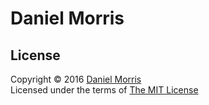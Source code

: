 # Daniel Morris

## License

Copyright © 2016 [Daniel Morris](https://unfun.co)  
Licensed under the terms of [The MIT License](LICENSE.md)
